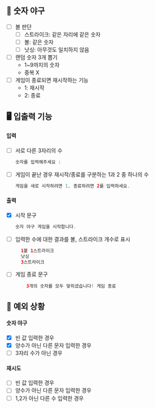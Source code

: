 ## 🌟 숫자 야구

- [ ] 볼 판단
    - [ ] 스트라이크: 같은 자리에 같은 숫자
    - [ ] 볼: 같은 숫자
    - [ ] 낫싱: 아무것도 일치하지 않음
- [ ] 랜덤 숫자 3개 뽑기
    - 1~9까지의 숫자
    - 중복 X
- [ ] 게임이 종료되면 재시작하는 기능
    - 1: 재시작
    - 2: 종료

## 🖥 입출력 기능

#### 입력

- [ ] 서로 다른 3자리의 수
  ```java
  숫자를 입력해주세요 :
  ```

- [ ] 게임이 끝난 경우 재시작/종료를 구분하는 1과 2 중 하나의 수
  ```java
  게임을 새로 시작하려면 1, 종료하려면 2를 입력하세요.
  ```

#### 출력

- [x] 시작 문구
  ```java
  숫자 야구 게임을 시작합니다.
  ```

- [ ] 입력한 수에 대한 결과를 볼, 스트라이크 개수로 표시
  ```java
    1볼 1스트라이크
    낫싱
    3스트라이크
  ```

- [ ] 게임 종료 문구
    ```java
        3개의 숫자를 모두 맞히셨습니다! 게임 종료
    ```

## 👾 예외 상황

#### 숫자 야구

- [x] 빈 값 입력한 경우
- [x] 양수가 아닌 다른 문자 입력한 경우
- [ ] 3자리 수가 아닌 경우

#### 재시도

- [ ] 빈 값 입력한 경우
- [ ] 양수가 아닌 다른 문자 입력한 경우
- [ ] 1,2가 아닌 다른 수 입력한 경우